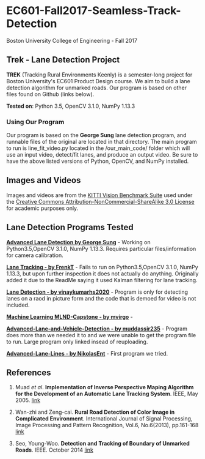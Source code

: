 # EC601-Fall2017-Seamless-Track-Detection
Boston University College of Engineering - Fall 2017

## Trek - Lane Detection Project

**TREK** (Tracking Rural Environments Keenly) is a semester-long project for Boston University's EC601 Product Design course. We aim to build a lane detection algorithm for unmarked roads. Our program is based on other files found on Github (links below). 

**Tested on**: Python 3.5, OpenCV 3.1.0, NumPy 1.13.3

### Using Our Program

Our program is based on the **George Sung** lane detection program, and runnable files of the original are located in that directory. The main program to run is line_fit_video.py located in the /our_main_code/ folder which will use an input video, detect/fit lanes, and produce an output video. Be sure to have the above listed versions of Python, OpenCV, and NumPy installed.

## Images and Videos

Images and videos are from the [KITTI Vision Benchmark Suite](http://www.cvlibs.net/datasets/kitti/index.php) used under the [Creative Commons Attribution-NonCommercial-ShareAlike 3.0 License](https://creativecommons.org/licenses/by-nc-sa/3.0/) for academic purposes only.

## Lane Detection Programs Tested

[**Advanced Lane Detection by George Sung**](https://github.com/georgesung/advanced_lane_detection) - Working on Python3.5,OpenCV 3.1.0, NumPy 1.13.3. Requires particular files/information for camera calibration.

[**Lane Tracking - by FrenkT**](https://github.com/FrenkT/LaneTracking) - Fails to run on Python3.5,OpenCV 3.1.0, NumPy 1.13.3, but upon further inspection it does not actually do anything. Originally added it due to the ReadMe saying it used Kalman filtering for lane tracking. 

[**Lane Detection - by vinaykumarhs2020**](https://github.com/vinaykumarhs2020/lane_detection) - Program is only for detecting lanes on a raod in picture form and the code that is demoed for video is not included. 

[**Machine Learning MLND-Capstone - by mvirgo**](https://github.com/mvirgo/MLND-Capstone) - 

[**Advanced-Lane-and-Vehicle-Detection - by muddassir235**](https://github.com/muddassir235/Advanced-Lane-and-Vehicle-Detection) -  Program does more than we needed it to and we were unable to get the program file to run.  Large program only linked insead of reuploading.

[**Advanced-Lane-Lines - by NikolasEnt**](https://github.com/NikolasEnt/Advanced-Lane-Lines) - First program we tried. 

## References

1. Muad *et al*. **Implementation of Inverse Perspective Maping Algorithm for the Development of an Automatic Lane Tracking System**. IEEE, May 2005. [link](http://ieeexplore.ieee.org/stamp/stamp.jsp?arnumber=1414393&tag=1)

2. Wan-zhi and Zeng-cai. **Rural Road Detection of Color Image in Complicated Environment**. International Journal of Signal Processing, Image Processing and Pattern Recognition, Vol.6, No.6(2013), pp.161-168 [link](http://www.sersc.org/journals/IJSIP/vol6_no6/15.pdf)

3. Seo, Young-Woo. **Detection and Tracking of Boundary of Unmarked Roads**. IEEE. October 2014 [link](http://ieeexplore.ieee.org/document/6916256/?arnumber=6916256)
